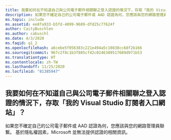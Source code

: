 ```yaml
---
title: 我要如何在不知道自己與公司電子郵件相關聯之登入認證的情況下，存取「我的 Visual Studio 訂閱者入口網站」？
description: 如果您不確定自己的公司電子郵件或 AAD 認證為何，您應該與您的網路管理員聯繫。 基於隱私權...
ms.topic: include
ms.assetid: ee8fa933-b5fd-4099-9689-dfd25c77624f
author: CaityBuschlen
ms.author: cabuschl
ms.date: 4/3/2020
ms.faqid: q1_2
ms.openlocfilehash: a6cebe5f056383c221e494a5c10838cc68f2b166
ms.sourcegitcommit: 967c2f8c1b3f805cf42c0246389517689d971b53
ms.translationtype: HT
ms.contentlocale: zh-TW
ms.lasthandoff: 11/25/2020
ms.locfileid: "81385947"
---
```

## <a name="how-do-i-access-the-my-visual-studio-subscribers-portal-without-knowing-my-login-credentials-associated-with-my-work-email"></a>我要如何在不知道自己與公司電子郵件相關聯之登入認證的情況下，存取「我的 Visual Studio 訂閱者入口網站」？

如果您不確定自己的公司電子郵件或 AAD 認證為何，您應該與您的網路管理員聯繫。 基於隱私權因素，Microsoft 並無法提供認證的相關資訊。
